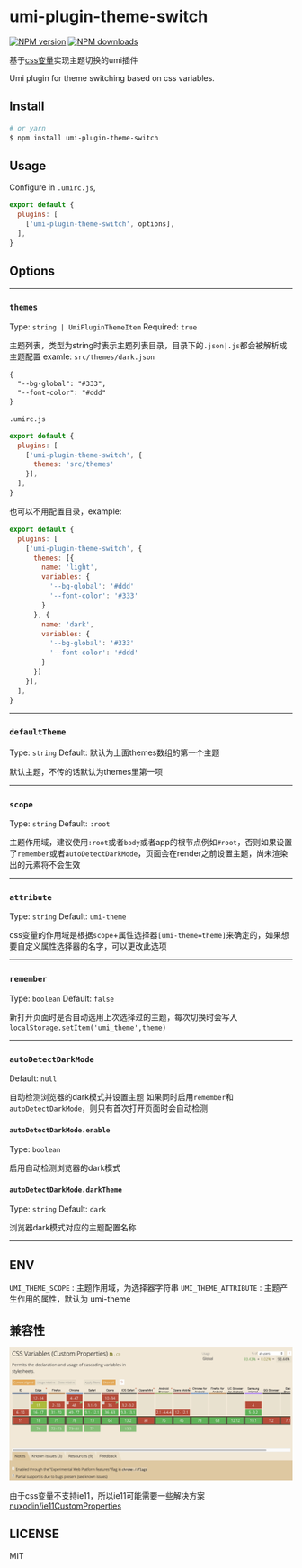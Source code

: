# umi-plugin-theme-switch

[![NPM version](https://img.shields.io/npm/v/umi-plugin-theme-switch.svg?style=flat)](https://npmjs.org/package/umi-plugin-theme-switch)
[![NPM downloads](http://img.shields.io/npm/dm/umi-plugin-theme-switch.svg?style=flat)](https://npmjs.org/package/umi-plugin-theme-switch)

基于[css变量](https://developer.mozilla.org/zh-CN/docs/Web/CSS/Using_CSS_custom_properties)实现主题切换的umi插件

Umi plugin for theme switching based on css variables.

## Install

```bash
# or yarn
$ npm install umi-plugin-theme-switch
```

## Usage

Configure in `.umirc.js`,

```js
export default {
  plugins: [
    ['umi-plugin-theme-switch', options],
  ],
}
```

## Options

***

### `themes`

Type: `string | UmiPluginThemeItem`
Required: `true`

主题列表，类型为string时表示主题列表目录，目录下的`.json|.js`都会被解析成主题配置
examle: 
`src/themes/dark.json`
```
{
  "--bg-global": "#333",
  "--font-color": "#ddd"
}
```
`.umirc.js`
```js
export default {
  plugins: [
    ['umi-plugin-theme-switch', {
      themes: 'src/themes'
    }],
  ],
}
```

也可以不用配置目录，example:
``` js
export default {
  plugins: [
    ['umi-plugin-theme-switch', {
      themes: [{
        name: 'light',
        variables: {
          '--bg-global': '#ddd'
          '--font-color': '#333'
        }
      }, {
        name: 'dark',
        variables: {
          '--bg-global': '#333'
          '--font-color': '#ddd'
        }
      }]
    }],
  ],
}
```

***

### `defaultTheme`

Type: `string`
Default: 默认为上面themes数组的第一个主题

默认主题，不传的话默认为themes里第一项

***

### `scope`

Type: `string`
Default: `:root`

主题作用域，建议使用`:root`或者`body`或者app的根节点例如`#root`，否则如果设置了`remember`或者`autoDetectDarkMode`，页面会在render之前设置主题，尚未渲染出的元素将不会生效

***

### `attribute`

Type: `string`
Default: `umi-theme`

css变量的作用域是根据`scope`+属性选择器`[umi-theme=theme]`来确定的，如果想要自定义属性选择器的名字，可以更改此选项

***

### `remember`

Type: `boolean`
Default: `false`

新打开页面时是否自动选用上次选择过的主题，每次切换时会写入 `localStorage.setItem('umi_theme',theme)` 

***

### `autoDetectDarkMode`

Default: `null`

自动检测浏览器的dark模式并设置主题
如果同时启用`remember`和`autoDetectDarkMode`，则只有首次打开页面时会自动检测

#### `autoDetectDarkMode.enable`

Type: `boolean`

启用自动检测浏览器的dark模式

#### `autoDetectDarkMode.darkTheme`

Type: `string`
Default: `dark`

浏览器dark模式对应的主题配置名称

***

## ENV

`UMI_THEME_SCOPE` : 主题作用域，为选择器字符串
`UMI_THEME_ATTRIBUTE` : 主题产生作用的属性，默认为 umi-theme

## 兼容性

![caniuse](assets/caniuse.png)

由于css变量不支持ie11，所以ie11可能需要一些解决方案 [nuxodin/ie11CustomProperties](https://github.com/nuxodin/ie11CustomProperties)

## LICENSE

MIT
